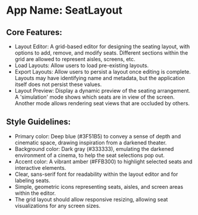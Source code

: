 # **App Name**: SeatLayout

## Core Features:

- Layout Editor: A grid-based editor for designing the seating layout, with options to add, remove, and modify seats. Different sections within the grid are allowed to represent aisles, screens, etc.
- Load Layouts: Allow users to load pre-existing layouts.
- Export Layouts: Allow users to persist a layout once editing is complete. Layouts may have identifying name and metadata, but the application itself does not persist these values.
- Layout Preview: Display a dynamic preview of the seating arrangement. A 'simulation' mode shows which seats are in view of the screen. Another mode allows rendering seat views that are occluded by others.

## Style Guidelines:

- Primary color: Deep blue (#3F51B5) to convey a sense of depth and cinematic space, drawing inspiration from a darkened theater.
- Background color: Dark gray (#333333), emulating the darkened environment of a cinema, to help the seat selections pop out.
- Accent color: A vibrant amber (#FFB300) to highlight selected seats and interactive elements.
- Clear, sans-serif font for readability within the layout editor and for labeling seats.
- Simple, geometric icons representing seats, aisles, and screen areas within the editor.
- The grid layout should allow responsive resizing, allowing seat visualizations for any screen sizes.